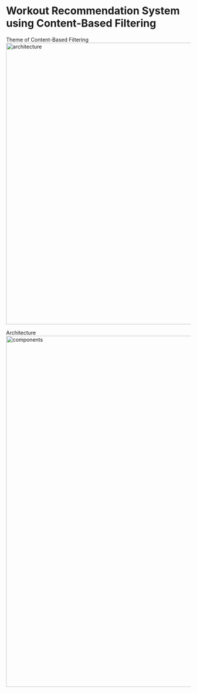 # Workout Recommendation System using Content-Based Filtering

Theme of Content-Based Filtering
<img width="766" alt="architecture" src="https://github.com/user-attachments/assets/edf385a6-9b3b-41d0-b7bb-942e604313e2">

Architecture
<img width="955" alt="components" src="https://github.com/user-attachments/assets/4cc4e13c-f4d1-46c7-adbc-41b0de0f9e1b">



